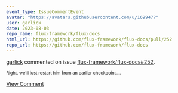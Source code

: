 ```yaml
---
event_type: IssueCommentEvent
avatar: "https://avatars.githubusercontent.com/u/169947?"
user: garlick
date: 2023-08-03
repo_name: flux-framework/flux-docs
html_url: https://github.com/flux-framework/flux-docs/pull/252
repo_url: https://github.com/flux-framework/flux-docs
---
```


<a href='https://github.com/garlick' target='_blank'>garlick</a> commented on issue <a href='https://github.com/flux-framework/flux-docs/pull/252' target='_blank'>flux-framework/flux-docs#252</a>.

<small>Right, we'll just restart him from an earlier checkpoint....</small>

<a href='https://github.com/flux-framework/flux-docs/pull/252' target='_blank'>View Comment</a>